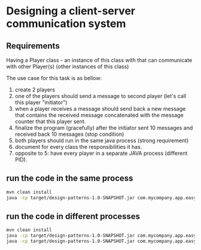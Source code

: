 # Designing a client-server communication system

## Requirements

Having a Player class - an instance of this class with that can communicate with other Player(s) (other instances of this class)

The use case for this task is as bellow:

1. create 2 players
2. one of the players should send a message to second player (let's call this player "initiator")
3. when a player receives a message should send back a new message that contains the received message concatenated with the message counter that this player sent.
4. finalize the program (gracefully) after the initiator sent 10 messages and received back 10 messages (stop condition)
5. both players should run in the same java process (strong requirement)
6. document for every class the responsibilities it has.
7. opposite to 5: have every player in a separate JAVA process (different PID).

## run the code in the same process

```bash
mvn clean install
java -cp target/design-patterns-1.0-SNAPSHOT.jar com.mycompany.app.easy.client_server_communication.Main
```

## run the code in different processes

```bash
mvn clean install
java -cp target/design-patterns-1.0-SNAPSHOT.jar com.mycompany.app.easy.client_server_communication.Player
java -cp target/design-patterns-1.0-SNAPSHOT.jar com.mycompany.app.easy.client_server_communication.Player
```
